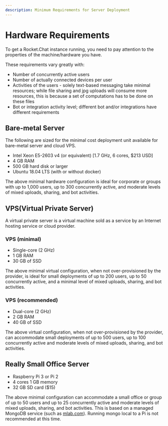 ```yaml
---
description: Minimum Requirements for Server Deployment
---
```


# Hardware Requirements

To get a Rocket.Chat instance running, you need to pay attention to the properties of the machine/hardware you have.

These requirements vary greatly with:

* Number of concurrently active users
* Number of actually connected devices per user
* Activities of the users - solely text-based messaging take minimal resources; while file sharing and jpg uploads will consume more resources, this is because a set of computations has to be done on these files
* Bot or integration activity level; different bot and/or integrations have different requirements

## Bare-metal Server

The following are sized for the minimal cost deployment unit available for bare-metal server and cloud VPS.

* Intel Xeon E5-2603 v4 (or equivalent) \[1.7 GHz, 6 cores, $213 USD]
* 4 GB RAM
* 500 GB hard disk or larger
* Ubuntu 18.04 LTS (with or without docker)

The above minimal hardware configuration is ideal for corporate or groups with up to 1,000 users, up to 300 concurrently active, and moderate levels of mixed uploads, sharing, and bot activities.

## VPS(Virtual Private Server)

A virtual private server is a virtual machine sold as a service by an Internet hosting service or cloud provider.

### VPS (minimal)

* Single-core (2 GHz)
* 1 GB RAM
* 30 GB of SSD

The above minimal virtual configuration, when not over-provisioned by the provider, is ideal for small deployments of up to 200 users, up to 50 concurrently active, and a minimal level of mixed uploads, sharing, and bot activities.

### VPS (recommended)

* Dual-core (2 GHz)
* 2 GB RAM
* 40 GB of SSD

The above virtual configuration, when not over-provisioned by the provider, can accommodate small deployments of up to 500 users, up to 100 concurrently active and moderate levels of mixed uploads, sharing, and bot activities.

## Really Small Office Server

* Raspberry Pi 3 or Pi 2
* 4 cores 1 GB memory
* 32 GB SD card ($15)

The above minimal configuration can accommodate a small office or group of up to 50 users and up to 25 concurrently active and moderate levels of mixed uploads, sharing, and bot activities. This is based on a managed MongoDB service (such as [mlab.com](https://mlab.com)). Running mongo local to a Pi is not recommended at this time.
